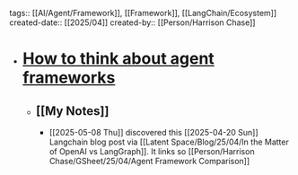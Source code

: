 tags:: [[AI/Agent/Framework]], [[Framework]], [[LangChain/Ecosystem]]
created-date:: [[2025/04]]
created-by:: [[Person/Harrison Chase]]

- # [How to think about agent frameworks](https://blog.langchain.dev/how-to-think-about-agent-frameworks/?utm_source=substack&utm_medium=email)
	- ## [[My Notes]]
		- [[2025-05-08 Thu]] discovered this [[2025-04-20 Sun]] Langchain blog post via [[Latent Space/Blog/25/04/In the Matter of OpenAI vs LangGraph]]. It links so [[Person/Harrison Chase/GSheet/25/04/Agent Framework Comparison]]